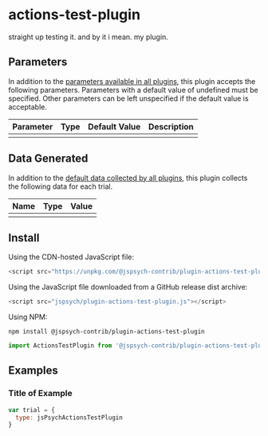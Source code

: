 # actions-test-plugin

straight up testing it. and by it i mean. my plugin.

## Parameters

In addition to the [parameters available in all plugins](https://jspsych.org/latest/overview/plugins.md#parameters-available-in-all-plugins), this plugin accepts the following parameters. Parameters with a default value of undefined must be specified. Other parameters can be left unspecified if the default value is acceptable.

| Parameter           | Type             | Default Value      | Description                              |
| ------------------- | ---------------- | ------------------ | ---------------------------------------- |
|                     |                  |                    |                                          |

## Data Generated

In addition to the [default data collected by all plugins](https://jspsych.org/latest/overview/plugins.md#data-collected-by-all-plugins), this plugin collects the following data for each trial.

| Name      | Type    | Value                                    |
| --------- | ------- | ---------------------------------------- |
|           |         |                                          |

## Install

Using the CDN-hosted JavaScript file:

```js
<script src="https://unpkg.com/@jspsych-contrib/plugin-actions-test-plugin"></script>
```

Using the JavaScript file downloaded from a GitHub release dist archive:

```js
<script src="jspsych/plugin-actions-test-plugin.js"></script>
```

Using NPM:

```
npm install @jspsych-contrib/plugin-actions-test-plugin
```

```js
import ActionsTestPlugin from '@jspsych-contrib/plugin-actions-test-plugin';
```

## Examples

### Title of Example

```javascript
var trial = {
  type: jsPsychActionsTestPlugin
}
```